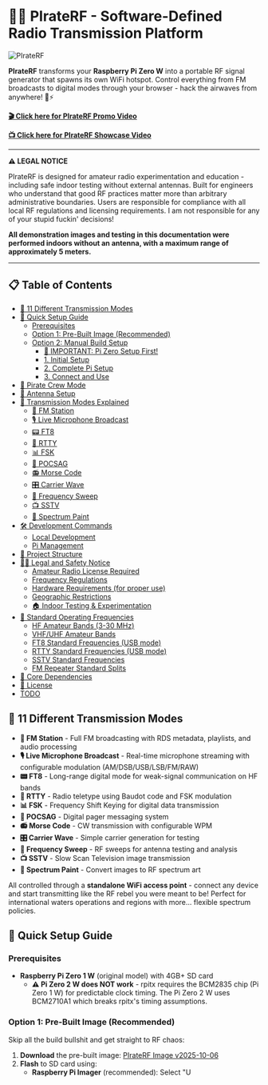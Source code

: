 # 🏴‍☠️ PIrateRF - Software-Defined Radio Transmission Platform

![PIrateRF](./assets/piraterf.png)

**PIrateRF** transforms your **Raspberry Pi Zero W** into a portable RF signal generator that spawns its own WiFi hotspot. Control everything from FM broadcasts to digital modes through your browser - hack the airwaves from anywhere! 📡⚡

**[🎬 Click here for PIrateRF Promo Video](https://www.youtube.com/watch?v=hnYkvDLOi70)**

**[📺 Click here for PIrateRF Showcase Video](https://www.youtube.com/watch?v=7DeMhe47aNQ)**

---

**⚠️ LEGAL NOTICE**

PIrateRF is designed for amateur radio experimentation and education - including safe indoor testing without external antennas. Built for engineers who understand that good RF practices matter more than arbitrary administrative boundaries. Users are responsible for compliance with all local RF regulations and licensing requirements. I am not responsible for any of your stupid fuckin' decisions!

**All demonstration images and testing in this documentation were performed indoors without an antenna, with a maximum range of approximately 5 meters.**

---

## 📋 Table of Contents

- [🎯 11 Different Transmission Modes](#-11-different-transmission-modes)
- [🚀 Quick Setup Guide](#-quick-setup-guide)
  - [Prerequisites](#prerequisites)
  - [Option 1: Pre-Built Image (Recommended)](#option-1-pre-built-image-recommended)
  - [Option 2: Manual Build Setup](#option-2-manual-build-setup)
    - [🚨 IMPORTANT: Pi Zero Setup First!](#-important-pi-zero-setup-first)
    - [1. Initial Setup](#1-initial-setup)
    - [2. Complete Pi Setup](#2-complete-pi-setup)
    - [3. Connect and Use](#3-connect-and-use)
- [🎉 Pirate Crew Mode](#-pirate-crew-mode)
- [🔌 Antenna Setup](#-antenna-setup)
- [📡 Transmission Modes Explained](#-transmission-modes-explained)
  - [🎵 FM Station](#-fm-station)
  - [🎙️ Live Microphone Broadcast](#️-live-microphone-broadcast)
  - [📟 FT8](#-ft8)
  - [📠 RTTY](#-rtty)
  - [📊 FSK](#-fsk)
  - [📱 POCSAG](#-pocsag)
  - [📻 Morse Code](#-morse-code)
  - [🎛️ Carrier Wave](#️-carrier-wave)
  - [🌊 Frequency Sweep](#-frequency-sweep)
  - [📺 SSTV](#-sstv)
  - [🎨 Spectrum Paint](#-spectrum-paint)
- [🛠️ Development Commands](#️-development-commands)
  - [Local Development](#local-development)
  - [Pi Management](#pi-management)
- [📁 Project Structure](#-project-structure)
- [🏴‍☠️ Legal and Safety Notice](#️-legal-and-safety-notice)
  - [Amateur Radio License Required](#amateur-radio-license-required)
  - [Frequency Regulations](#frequency-regulations)
  - [Hardware Requirements (for proper use)](#hardware-requirements-for-proper-use)
  - [Geographic Restrictions](#geographic-restrictions)
  - [🏠 Indoor Testing & Experimentation](#-indoor-testing--experimentation)
- [📡 Standard Operating Frequencies](#-standard-operating-frequencies)
  - [HF Amateur Bands (3-30 MHz)](#hf-amateur-bands-3-30-mhz)
  - [VHF/UHF Amateur Bands](#vhfuhf-amateur-bands)
  - [FT8 Standard Frequencies (USB mode)](#ft8-standard-frequencies-usb-mode)
  - [RTTY Standard Frequencies (USB mode)](#rtty-standard-frequencies-usb-mode)
  - [SSTV Standard Frequencies](#sstv-standard-frequencies)
  - [FM Repeater Standard Splits](#fm-repeater-standard-splits)
- [🔗 Core Dependencies](#-core-dependencies)
- [📝 License](#-license)
- [TODO](#todo)

## 🎯 11 Different Transmission Modes

- **🎵 FM Station** - Full FM broadcasting with RDS metadata, playlists, and audio processing
- **🎙️ Live Microphone Broadcast** - Real-time microphone streaming with configurable modulation (AM/DSB/USB/LSB/FM/RAW)
- **📟 FT8** - Long-range digital mode for weak-signal communication on HF bands
- **📠 RTTY** - Radio teletype using Baudot code and FSK modulation
- **📊 FSK** - Frequency Shift Keying for digital data transmission
- **📱 POCSAG** - Digital pager messaging system
- **📻 Morse Code** - CW transmission with configurable WPM
- **🎛️ Carrier Wave** - Simple carrier generation for testing
- **🌊 Frequency Sweep** - RF sweeps for antenna testing and analysis
- **📺 SSTV** - Slow Scan Television image transmission
- **🎨 Spectrum Paint** - Convert images to RF spectrum art

All controlled through a **standalone WiFi access point** - connect any device and start transmitting like the RF rebel you were meant to be! Perfect for international waters operations and regions with more... flexible spectrum policies.

## 🚀 Quick Setup Guide

### Prerequisites

- **Raspberry Pi Zero 1 W** (original model) with 4GB+ SD card
  - **⚠️ Pi Zero 2 W does NOT work** - rpitx requires the BCM2835 chip (Pi Zero 1 W) for predictable clock timing. The Pi Zero 2 W uses BCM2710A1 which breaks rpitx's timing assumptions.

### Option 1: Pre-Built Image (Recommended)

Skip all the build bullshit and get straight to RF chaos:

1. **Download** the pre-built image: [PIrateRF Image v2025-10-06](https://archive.org/download/piraterf-2025-10-06-12-19-14-20251006092641/piraterf_2025-10-06_12-19-14.img)
2. **Flash** to SD card using:
   - **Raspberry Pi Imager** (recommended): Select "U